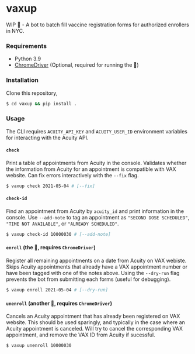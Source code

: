 # vaxup

WIP 👷‍ - A bot to batch fill vaccine registration forms for authorized enrollers in NYC.


### Requirements

- Python 3.9
- [ChromeDriver](https://www.kenst.com/2015/03/installing-chromedriver-on-mac-osx/) (Optional, required for running the 🤖)

### Installation

Clone this repository,

```bash
$ cd vaxup && pip install .
```

### Usage

The CLI requires `ACUITY_API_KEY` and `ACUITY_USER_ID` environment 
variables for interacting with the Acuity API.

#### `check`

Print a table of appointments from Acuity in the console. Validates 
whether the information from Acuity for an appointment is compatible 
with VAX website. Can fix errors interactively with the `--fix` flag.

```bash
$ vaxup check 2021-05-04 # [--fix]
```

#### `check-id`

Find an appointment from Acuity by `acuity_id` and print information
in the console. Use `--add-note` to tag an appointment as 
`"SECOND DOSE SCHEDULED"`, `"TIME NOT AVAILABLE"`, or `"ALREADY SCHEDULED"`.

```bash
$ vaxup check-id 10000030 # [--add-note]
```


#### `enroll` (the 🤖, requires `ChromeDriver`)

Register all remaining appointments on a date from Acuity on VAX webiste. 
Skips Acuity appointments that already have a VAX appointment number or 
have been tagged with one of the notes above. Using the `--dry-run` flag 
prevents the bot from submitting each forms (useful for debugging).

```bash
$ vaxup enroll 2021-05-04 # [--dry-run]
```

#### `unenroll` (another 🤖, requires `ChromeDriver`)

Cancels an Acuity appointment that has already been registered on VAX website.
This should be used sparingly, and typically in the case where an Acuity 
appointment is canceled. Will try to cancel the corresponding VAX appointment,
and remove the VAX ID from Acuity if sucessful.

```bash
$ vaxup unenroll 10000030
```